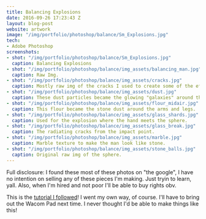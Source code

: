 ```yaml
---
title: Balancing Explosions
date: 2016-09-26 17:23:43 Z
layout: blog-post
website: artwork
image: "/img/portfolio/photoshop/balance/Sm_Explosions.jpg"
tech:
- Adobe Photoshop
screenshots:
- shot: "/img/portfolio/photoshop/balance/Sm_Explosions.jpg"
  caption: Balancing Explosions
- shot: "/img/portfolio/photoshop/balance/img_assets/balancing_man.jpg"
  caption: Raw Img.
- shot: "/img/portfolio/photoshop/balance/img_assets/cracks.jpg"
  caption: Mostly raw img of the cracks I used to create some of the effects.
- shot: "/img/portfolio/photoshop/balance/img_assets/dust.jpg"
  caption: These dust particles became the glowing "galaxies" around the body.
- shot: "/img/portfolio/photoshop/balance/img_assets/flour_midair.jpg"
  caption: This flour became the stone dust around the arms and legs.
- shot: "/img/portfolio/photoshop/balance/img_assets/glass_shards.jpg"
  caption: Used for the explosion where the hand meets the sphere.
- shot: "/img/portfolio/photoshop/balance/img_assets/glass_break.jpg"
  caption: The radiating cracks from the impact point.
- shot: "/img/portfolio/photoshop/balance/img_assets/marble.jpg"
  caption: Marble texture to make the man look like stone.
- shot: "/img/portfolio/photoshop/balance/img_assets/stone_balls.jpg"
  caption: Original raw img of the sphere.
---
```


Full disclosure: I found these most of these photos on "the google", I have no intention on selling any of these pieces I'm making. Just tryin to learn, yall. Also, when I'm hired and not poor I'll be able to buy rights obv. 


This is the [tutorial I followed](https://design.tutsplus.com/tutorials/create-an-emotional-molten-shattered-statue-in-photoshop--psd-17575)! I went my own way, of course. I'll have to bring out the Wacom Pad next time. I never thought I'd be able to make things like this!


